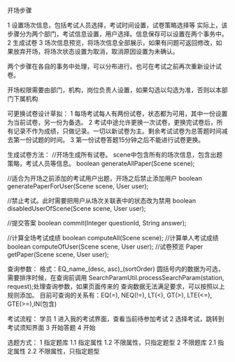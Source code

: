 开场步骤

1 设置场次信息，包括考试人员选择，考试时间设置，试卷策略选择等
    实际上，该步骤分为两个部门，考试信息设置，用户选择。信息保存可以设置在两个事务中。
2 生成试卷
3 场次信息预览，将场次信息全部展示，如果有问题可返回修改，如果放弃开场，将场次状态设置为取消，取消原因设置为未确认。

两个步骤在各自的事务中处理，可以分布进行。也可在考试之前再次重新设计试卷。


开场权限需要由部门，机构，岗位负责人设置，如果勾选以勾选为准，否则以本部门下属机构



可更换试卷设计草拟：
1 每场考试每人有两份试卷，状态都为可用，其中一份设置为当前试卷，另一份为备选。
2 考试中途允许更换一次试卷，更换完试卷后，所有记录不作为成绩，只做记录。一切以新试卷为主。剩余考试试卷为总答题时间减去第一份试题的时间。
3 第一份试卷答题15分钟之后不能进行试卷更换。






生成试卷方法：
//开场生成所有试卷。 scene中包含所有的场次信息，包含出题策略，考试人员等信息。
boolean generateAllPaper(Scene scene);

//适合为开场之前添加的考试用户出题，开场之后禁止添加用户
boolean generatePaperForUser(Scene scene, User user);

//禁止考试。此时需要把用户从场次关联表中的状态改为禁用
boolean disabledUserOfScene(Scene scene, User user);



//提交答案
boolean commit(Integer questionId, String answer);

//计算全场考试成绩
boolean computeAll(Scene scene);
//计算单人考试成绩
boolean computeOfUser(Scene scene, User user);
//试卷预览
Paper getPaper(Scene scene, User user);





查询参数：
格式：EQ_name_(desc, asc)_(sortOrder)  圆括号内的数据为可选，需要排序时候，在查询前调用
SearchParamUtil.processSearchParam(station, request);处理查询参数，如果页面传来的
查询数据无法满足要求，可以按照以上规则添加。
目前可查询的关系有：EQ(=), NEQ(!=), LT(<), GT(>), LTE(<=), GTE(>=),IN(包含)




考试流程：
 学员
1 进入我的考试界面，查看当前待参加考试
2 选择考试，跳转到考试须知界面
3 开始答题
4 开始


选题方式：
1 指定题库
1.1 指定属性
1.2 不限属性，只指定题型
2 不限题库
2.1 指定属性
2.2 不限属性，只指定题型

